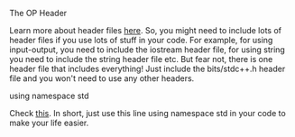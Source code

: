 The OP Header

Learn more about header files [here](https://www.geeksforgeeks.org/header-files-in-c-cpp-and-its-uses/). So, you might need to include lots of header files if you use lots of stuff in your code. For example, for using input-output, you need to include the iostream header file, for using string you need to include the string header file etc. But fear not, there is one header file that includes everything! Just include the bits/stdc++.h header file and you won't need to use any other headers.

using namespace std

Check [this](https://www.quora.com/What-does-using-namespace-std-mean-in-C++). In short, just use this line using namespace std in your code to make your life easier.


